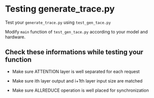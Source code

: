# Testing generate_trace.py

Test your `generate_trace.py` using `test_gen_tace.py`

Modify `main` function of  `test_gen_tace.py` according to your model and hardware.

## Check these informations while testing your function

- Make sure ATTENTION layer is well separated for each request

- Make sure ith layer output and i+1th layer input size are matched

- Make sure ALLREDUCE operation is well placed for synchronization
